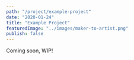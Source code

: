 ```yaml
---
path: "/project/example-project"
date: "2020-01-24"
title: "Example Project"
featuredImage: "../images/maker-to-artist.png"
publish: false
---
```


Coming soon, WIP!
